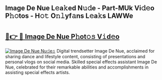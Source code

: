 ## Image De Nue L𝚎a𝚔ed N𝚞𝚍e - Part-MUk Vi𝚍𝚎o P𝚑𝚘tos - H𝚘𝚝 O𝚗𝚕yf𝚊ns L𝚎a𝚔s LAWWe

# <h2><a href="http://kfajmu.oniu.top/?m=Image+De+Nue">🔗👉 🔴 Image De Nue P𝚑ot𝚘𝚜 V𝚒d𝚎o</a></h2>

[![Image De Nue Nu𝚍e𝚜](https://i.imgur.com/0qMVB7G.gif)](http://kfajmu.oniu.top/?m=Image+De+Nue)
Digital trendsetter Image De Nue, acclaimed for sharing dance and lifestyle content, consisting of presentations and personal vlogs on social media. Skilled special effects assistant Image De Nue, celebrated for their remarkable abilities and accomplishments in assisting special effects artists.  
